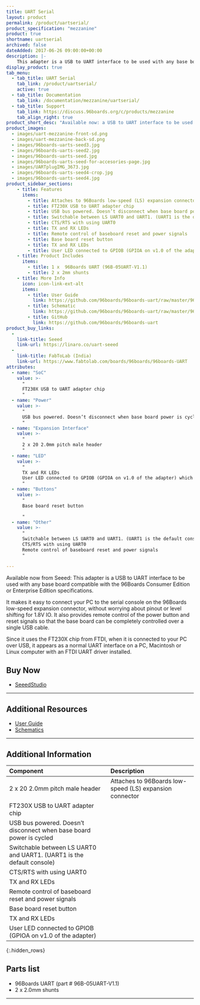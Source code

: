 ```yaml
---
title: UART Serial
layout: product
permalink: /product/uartserial/
product_specification: "mezzanine"
product: true
shortname: uartserial
archived: false
dateAdded: 2017-06-26 09:00:00+00:00
description: |-
    This adapter is a USB to UART interface to be used with any base board compatible with the 96Boards Consumer Edition or Enterprise Edition specifications.
display_product: true
tab_menu:
  - tab_title: UART Serial
    tab_link: /product/uartserial/
    active: true
  - tab_title: Documentation
    tab_link: /documentation/mezzanine/uartserial/
  - tab_title: Support
    tab_link: https://discuss.96boards.org/c/products/mezzanine
    tab_align_right: true
product_short_desc: "Available now: a USB to UART interface to be used with any 96Boards Consumer or Enterprise Edition board."
product_images:
  - images/uart-mezzanine-front-sd.png
  - images/uart-mezzanine-back-sd.png
  - images/96boards-uarts-seed3.jpg
  - images/96boards-uarts-seed2.jpg
  - images/96boards-uarts-seed.jpg
  - images/96boards-uarts-seed-for-accesories-page.jpg
  - images/UARTplugIMG_3673.jpg
  - images/96boards-uarts-seed4-crop.jpg
  - images/96boards-uarts-seed4.jpg
product_sidebar_sections:
    - title: Features
      items:
        - title: Attaches to 96Boards low-speed (LS) expansion connector
        - title: FT230X USB to UART adapter chip
        - title: USB bus powered. Doesn’t disconnect when base board power is cycled
        - title: Switchable between LS UART0 and UART1. (UART1 is the default console)
        - title: CTS/RTS with using UART0
        - title: TX and RX LEDs
        - title: Remote control of baseboard reset and power signals
        - title: Base board reset button
        - title: TX and RX LEDs
        - title: User LED connected to GPIOB (GPIOA on v1.0 of the adapter)
    - title: Product Includes
      items:
        - title: 1 x  96Boards UART (96B-05UART-V1.1)
        - title: 2 x 2mm shunts
    - title: More Info
      icon: icon-link-ext-alt
      items:
        - title: User Guide
          link: https://github.com/96boards/96boards-uart/raw/master/96boards-uart-userguide.pdf
        - title: Schematic
          link: https://github.com/96boards/96boards-uart/raw/master/96boards-uart.pdf
        - title: GitHub
          link: https://github.com/96boards/96boards-uart
product_buy_links:
  -
    link-title: Seeed
    link-url: https://linaro.co/uart-seeed
  -
    link-title: FabToLab (India)
    link-url: https://www.fabtolab.com/boards/96boards/96boards-UART
attributes:
  - name: "SoC"
    value: >-
      "
      FT230X USB to UART adapter chip
      "
  - name: "Power"
    value: >-
      "
      USB bus powered. Doesn’t disconnect when base board power is cycled
      "
  - name: "Expansion Interface"
    value: >-
      "
      2 x 20 2.0mm pitch male header
      "
  - name: "LED"
    value: >-
      "
      TX and RX LEDs
      User LED connected to GPIOB (GPIOA on v1.0 of the adapter) which attaches to 96Boards low-speed (LS) expansion connector
      "
  - name: "Buttons"
    value: >-
      "
      Base board reset button

      "
  - name: "Other"
    value: >-
      "
      Switchable between LS UART0 and UART1. (UART1 is the default console)
      CTS/RTS with using UART0
      Remote control of baseboard reset and power signals
      "

---
```

Available now from Seeed: This adapter is a USB to UART interface to be used with any base board compatible with the 96Boards Consumer Edition or Enterprise Edition specifications.

It makes it easy to connect your PC to the serial console on the 96Boards low-speed expansion connector, without worrying about pinout or level shifting for 1.8V IO. It also provides remote control of the power button and reset signals so that the base board can be completely controlled over a single USB cable.

Since it uses the FT230X chip from FTDI, when it is connected to your PC over USB, it appears as a normal UART interface on a PC, Macintosh or Linux computer with an FTDI UART driver installed.

## Buy Now

- [SeeedStudio](http://linaro.co/uart-seeed)

***

## Additional Resources

- [User Guide](https://github.com/96boards/96boards-uart/raw/master/96boards-uart-userguide.pdf)
- [Schematics](https://github.com/96boards/96boards-uart/raw/master/96boards-uart.pdf)

***

## Additional Information

|   Component                                                            |   Description                                                                                    |
|:-----------------------------------------------------------------------|:-------------------------------------------------------------------------------------------------|
|  2 x 20 2.0mm pitch male header                                        |   Attaches to 96Boards low-speed (LS) expansion connector                                        |
|  FT230X USB to UART adapter chip                                       |                                                                                                  |
|  USB bus powered. Doesn’t disconnect when base board power is cycled   |                                                                                                  |
|  Switchable between LS UART0 and UART1. (UART1 is the default console) |                                                                                                  |
|  CTS/RTS with using UART0                                              |                                                                                                  |
|  TX and RX LEDs                                                        |                                                                                                  |
|  Remote control of baseboard reset and power signals                   |                                                                                                  |
|  Base board reset button                                               |                                                                                                  |
|  TX and RX LEDs                                                        |                                                                                                  |
|  User LED connected to GPIOB (GPIOA on v1.0 of the adapter)            |                                                                                                  |
{:.hidden_rows}

## Parts list

- 96Boards UART (part # 96B-05UART-V1.1)
- 2 x 2.0mm shunts

***
